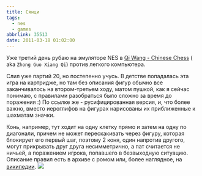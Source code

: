 ```yaml
---
title: Сянци
tags:
  - nes
  - games
abbrlink: 35513
date: 2011-03-18 01:02:00
---
```


Уже третий день рубаю на эмуляторе NES в [Qi Wang - Chinese Chess](http://russian-emulation.ru/load/rom_igru/dendy_nintendo/qi_wang_chinese_chess/3-1-0-380) ( aka `Zhong Guo Xiang Qi`) против легкого компьютера. 

Слил уже партий 20, но постепенно учусь. В детстве попадалась эта игра на картридже, но там без описания фигур обычно все заканчивалось на втором-третьем ходу, матом пушкой, как я сейчас понимаю, с правилами разобраться было сложно за время до поражения :) По ссылке же - русифицированная версия, и, что более важно, вместо иероглифов на фигурах нарисованы их приближенные к шахматам значки. 

Конь, например, тут ходит на одну клетку прямо и затем на одну по диагонали, причем не может перескакивать через фигуру, которая блокирует его первый шаг, поэтому 2 коня, один напротив другого, могут прикрывать друг друга несимметрично, а пат считается не ничьей, а поражением игрока, попавшего в безвыходную ситуацию. Описание правил есть в архиве с ромом или, более наглядное, на [википедии](http://ru.wikipedia.org/wiki/%D0%A1%D1%8F%D0%BD%D1%86%D0%B8). ![](http://upload.wikimedia.org/wikipedia/ru/thumb/4/43/Xiangqi.png/300px-Xiangqi.png)